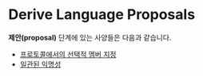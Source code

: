 # Derive Language Proposals

**제안(proposal)** 단계에 있는 사양들은 다음과 같습니다.

- [프로토콜에서의 선택적 멤버 지정](/proposals/optional-member-in-protocol.md)
- [일관된 익명성](/proposals/consistent-anonymity.md)